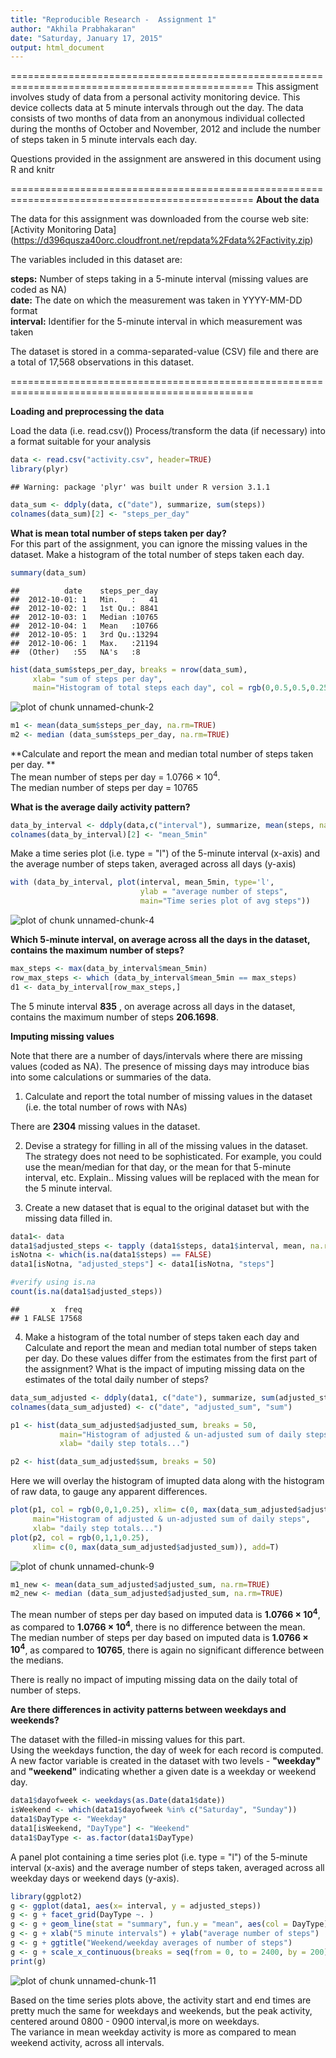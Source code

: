 ```yaml
---
title: "Reproducible Research -  Assignment 1"
author: "Akhila Prabhakaran"
date: "Saturday, January 17, 2015"
output: html_document
---
```


================================================================================================
This assigment involves study of data from a personal activity monitoring device. This device collects data at 5 minute intervals through out the day. The data consists of two months of data from an anonymous individual collected during the months of October and November, 2012 and include the number of steps taken in 5 minute intervals each day.

Questions provided in the assignment are answered in this document using R and knitr

================================================================================================
**About the data**  

The data for this assignment was downloaded from the course web site:  
[Activity Monitoring Data] (https://d396qusza40orc.cloudfront.net/repdata%2Fdata%2Factivity.zip)

The variables included in this dataset are:  

**steps:** Number of steps taking in a 5-minute interval (missing values are coded as NA)  
**date:** The date on which the measurement was taken in YYYY-MM-DD format  
**interval:** Identifier for the 5-minute interval in which measurement was taken  

The dataset is stored in a comma-separated-value (CSV) file and there are a total of 17,568 observations in this dataset.  

================================================================================================

**Loading and preprocessing the data**

Load the data (i.e. read.csv())
Process/transform the data (if necessary) into a format suitable for your analysis


```r
data <- read.csv("activity.csv", header=TRUE)
library(plyr)
```

```
## Warning: package 'plyr' was built under R version 3.1.1
```

```r
data_sum <- ddply(data, c("date"), summarize, sum(steps))
colnames(data_sum)[2] <- "steps_per_day"
```

**What is mean total number of steps taken per day?**  
For this part of the assignment, you can ignore the missing values in the dataset.
Make a histogram of the total number of steps taken each day.


```r
summary(data_sum)
```

```
##          date    steps_per_day  
##  2012-10-01: 1   Min.   :   41  
##  2012-10-02: 1   1st Qu.: 8841  
##  2012-10-03: 1   Median :10765  
##  2012-10-04: 1   Mean   :10766  
##  2012-10-05: 1   3rd Qu.:13294  
##  2012-10-06: 1   Max.   :21194  
##  (Other)   :55   NA's   :8
```

```r
hist(data_sum$steps_per_day, breaks = nrow(data_sum), 
     xlab= "sum of steps per day", 
     main="Histogram of total steps each day", col = rgb(0,0.5,0.5,0.25))
```

![plot of chunk unnamed-chunk-2](figure/unnamed-chunk-2.png) 

```r
m1 <- mean(data_sum$steps_per_day, na.rm=TRUE)
m2 <- median (data_sum$steps_per_day, na.rm=TRUE)
```


**Calculate and report the mean and median total number of steps taken per day.  **  
The mean number of steps per day = 1.0766 &times; 10<sup>4</sup>.  
The median number of steps per day = 10765  


**What is the average daily activity pattern?**

```r
data_by_interval <- ddply(data,c("interval"), summarize, mean(steps, na.rm=TRUE))
colnames(data_by_interval)[2] <- "mean_5min"
```
Make a time series plot (i.e. type = "l") of the 5-minute interval (x-axis) and the average number of steps taken, averaged across all days (y-axis)  


```r
with (data_by_interval, plot(interval, mean_5min, type='l', 
                             ylab = "average number of steps", 
                             main="Time series plot of avg steps"))
```

![plot of chunk unnamed-chunk-4](figure/unnamed-chunk-4.png) 

**Which 5-minute interval, on average across all the days in the dataset, contains the maximum number of steps?**    

```r
max_steps <- max(data_by_interval$mean_5min)
row_max_steps <- which (data_by_interval$mean_5min == max_steps)
d1 <- data_by_interval[row_max_steps,]
```

The 5 minute interval **835** , on average across all days in the dataset, contains the maximum number of steps **206.1698**.    
  
  
**Imputing missing values**  

Note that there are a number of days/intervals where there are missing values (coded as NA). 
The presence of missing days may introduce bias into some calculations or summaries of the data.  

1. Calculate and report the total number of missing values in the dataset (i.e. the total number of rows with NAs)   


There are **2304** missing values in the dataset.  


2. Devise a strategy for filling in all of the missing values in the dataset. The strategy does not need to be sophisticated. For example, you could use the mean/median for that day, or the mean for that 5-minute interval, etc.  Explain..
Missing values will be replaced with the mean for the 5 minute interval.

3. Create a new dataset that is equal to the original dataset but with the missing data filled in.  


```r
data1<- data 
data1$adjusted_steps <- tapply (data1$steps, data1$interval, mean, na.rm=TRUE)
isNotna <- which(is.na(data1$steps) == FALSE)
data1[isNotna, "adjusted_steps"] <- data1[isNotna, "steps"]

#verify using is.na
count(is.na(data1$adjusted_steps))
```

```
##       x  freq
## 1 FALSE 17568
```

4. Make a histogram of the total number of steps taken each day and Calculate and report the mean and median total number of steps taken per day. Do these values differ from the estimates from the first part of the assignment? What is the impact of imputing missing data on the estimates of the total daily number of steps?    
  

```r
data_sum_adjusted <- ddply(data1, c("date"), summarize, sum(adjusted_steps), sum(steps))
colnames(data_sum_adjusted) <- c("date", "adjusted_sum", "sum")

p1 <- hist(data_sum_adjusted$adjusted_sum, breaks = 50, 
           main="Histogram of adjusted & un-adjusted sum of daily steps", 
           xlab= "daily step totals...")
```

```r
p2 <- hist(data_sum_adjusted$sum, breaks = 50)
```

Here we will overlay the histogram of imupted data along with the histogram of raw data, to gauge any apparent differences.


```r
plot(p1, col = rgb(0,0,1,0.25), xlim= c(0, max(data_sum_adjusted$adjusted_sum)), 
     main="Histogram of adjusted & un-adjusted sum of daily steps", 
     xlab= "daily step totals...")
plot(p2, col = rgb(0,1,1,0.25), 
     xlim= c(0, max(data_sum_adjusted$adjusted_sum)), add=T)
```

![plot of chunk unnamed-chunk-9](figure/unnamed-chunk-9.png) 

```r
m1_new <- mean(data_sum_adjusted$adjusted_sum, na.rm=TRUE)
m2_new <- median (data_sum_adjusted$adjusted_sum, na.rm=TRUE)
```
The mean number of steps per day based on imputed data is **1.0766 &times; 10<sup>4</sup>**, as compared to **1.0766 &times; 10<sup>4</sup>**, there is no difference between the mean.    
The median number of steps per day based on imputed data is **1.0766 &times; 10<sup>4</sup>**, as compared to **10765**, there is again no significant difference between the medians. 
  
There is really no impact of imputing missing data on the daily total of number of steps.

**Are there differences in activity patterns between weekdays and weekends?**  

The dataset with the filled-in missing values for this part.  
Using the weekdays function, the day of week for each record is computed.  
A new factor variable is created in the dataset with two levels - **"weekday"** and **"weekend"** indicating whether a given date is a weekday or weekend day.  


```r
data1$dayofweek <- weekdays(as.Date(data1$date))
isWeekend <- which(data1$dayofweek %in% c("Saturday", "Sunday"))
data1$DayType <- "Weekday"
data1[isWeekend, "DayType"] <- "Weekend"
data1$DayType <- as.factor(data1$DayType)
```


A panel plot containing a time series plot (i.e. type = "l") of the 5-minute interval (x-axis) and the average number of steps taken, averaged across all weekday days or weekend days (y-axis). 
  

```r
library(ggplot2)
g <- ggplot(data1, aes(x= interval, y = adjusted_steps))
g <- g + facet_grid(DayType ~. )
g <- g + geom_line(stat = "summary", fun.y = "mean", aes(col = DayType) )
g <- g + xlab("5 minute intervals") + ylab("average number of steps") 
g <- g + ggtitle("Weekend/weekday averages of number of steps")
g <- g + scale_x_continuous(breaks = seq(from = 0, to = 2400, by = 200))
print(g)
```

![plot of chunk unnamed-chunk-11](figure/unnamed-chunk-11.png) 

Based on the time series plots above, the activity start and end times are pretty much the same for weekdays and weekends, but the peak activity, centered around 0800 - 0900 interval,is more on weekdays.   
The variance in mean weekday activity is more as compared to mean weekend activity, across all intervals.

